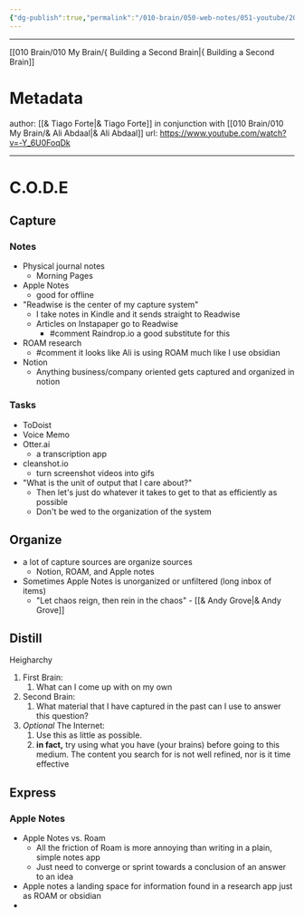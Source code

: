```yaml
---
{"dg-publish":true,"permalink":"/010-brain/050-web-notes/051-youtube/202207152202-inside-ali-abdaal-s-full-second-brain-system/","created":"2022-07-15T22:02:31.000-04:00","updated":"2025-03-20T01:38:00.000-04:00"}
---
```


---

[[010 Brain/010 My Brain/{ Building a Second Brain\|{ Building a Second Brain]]

# Metadata
author: [[& Tiago Forte\|& Tiago Forte]] in conjunction with [[010 Brain/010 My Brain/& Ali Abdaal\|& Ali Abdaal]]
url: https://www.youtube.com/watch?v=-Y_6U0FoqDk

---

# C.O.D.E
## Capture
### Notes
- Physical journal notes
	- Morning Pages
- Apple Notes
	- good for offline
- "Readwise is the center of my capture system"
	- I take notes in Kindle and it sends straight to Readwise
	- Articles on Instapaper go to Readwise
		- #comment Raindrop.io a good substitute for this
- ROAM research
	- #comment it looks like Ali is using ROAM much like I use obsidian
- Notion
	- Anything business/company oriented gets captured and organized in notion
### Tasks
- ToDoist
- Voice Memo
- Otter.ai
	- a transcription app
- cleanshot.io
	- turn screenshot videos into gifs
- "What is the unit of output that I care about?"
	- Then let's just do whatever it takes to get to that as efficiently as possible
	- Don't be wed to the organization of the system
## Organize
- a lot of capture sources are organize sources
	- Notion, ROAM, and Apple notes
- Sometimes Apple Notes is unorganized or unfiltered (long inbox of items)
	- "Let chaos reign, then rein in the chaos" - [[& Andy Grove\|& Andy Grove]]
## Distill
Heigharchy
1. First Brain: 
	1. What can I come up with on my own
2. Second Brain:
	1. What material that I have captured in the past can I use to answer this question?
3. *Optional* The Internet:
	1. Use this as little as possible.
	2. **in fact,** try using what you have (your brains) before going to this medium. The content you search for is not well refined, nor is it time effective
## Express
### Apple Notes
- Apple Notes vs. Roam
	- All the friction of Roam is more annoying than writing in a plain, simple notes app
	- Just need to converge or sprint towards a conclusion of an answer to an idea
- Apple notes a landing space for information found in a research app just as ROAM or obsidian
- 
